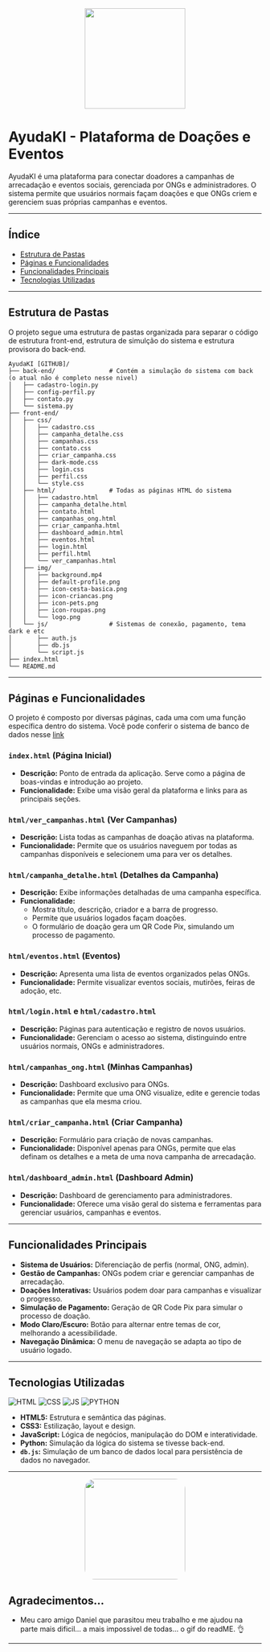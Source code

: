 <div align="center">
  <img src="front-end/img/logo-readme.gif" width="200" height="200">
</div>

# AyudaKI - Plataforma de Doações e Eventos

AyudaKI é uma plataforma para conectar doadores a campanhas de arrecadação e eventos sociais, gerenciada por ONGs e administradores. O sistema permite que usuários normais façam doações e que ONGs criem e gerenciem suas próprias campanhas e eventos.

---

## Índice

- [Estrutura de Pastas](#estrutura-de-pastas)
- [Páginas e Funcionalidades](#páginas-e-funcionalidades)
- [Funcionalidades Principais](#funcionalidades-principais)
- [Tecnologias Utilizadas](#tecnologias-utilizadas)

---

## Estrutura de Pastas

O projeto segue uma estrutura de pastas organizada para separar o código de estrutura front-end, estrutura de simulção do sistema e estrutura provisora do back-end.

```
AyudaKI [GITHUB]/
├── back-end/               # Contém a simulação do sistema com back (o atual não é completo nesse nivel)
│   ├── cadastro-login.py
│   ├── config-perfil.py
│   ├── contato.py
│   └── sistema.py
├── front-end/              
│   ├── css/                
│   │   ├── cadastro.css
│   │   ├── campanha_detalhe.css
│   │   ├── campanhas.css
│   │   ├── contato.css
│   │   ├── criar_campanha.css
│   │   ├── dark-mode.css
│   │   ├── login.css
│   │   ├── perfil.css
│   │   └── style.css
│   ├── html/               # Todas as páginas HTML do sistema
│   │   ├── cadastro.html
│   │   ├── campanha_detalhe.html
│   │   ├── contato.html
│   │   ├── campanhas_ong.html
│   │   ├── criar_campanha.html
│   │   ├── dashboard_admin.html
│   │   ├── eventos.html
│   │   ├── login.html
│   │   ├── perfil.html
│   │   └── ver_campanhas.html
│   ├── img/                
│   │   ├── background.mp4
│   │   ├── default-profile.png
│   │   ├── icon-cesta-basica.png
│   │   ├── icon-criancas.png
│   │   ├── icon-pets.png
│   │   ├── icon-roupas.png
│   │   └── logo.png
│   └── js/                 # Sistemas de conexão, pagamento, tema dark e etc
│       ├── auth.js
│       ├── db.js
│       └── script.js
├── index.html              
└── README.md
```
---

## Páginas e Funcionalidades

O projeto é composto por diversas páginas, cada uma com uma função específica dentro do sistema. Você pode conferir o sistema de banco de dados nesse [link](https://app.dynobird.com/?action=open&id=436751bf-5006-4b72-9c2c-87471fe1d06f)

### `index.html` (Página Inicial)
- **Descrição:** Ponto de entrada da aplicação. Serve como a página de boas-vindas e introdução ao projeto.
- **Funcionalidade:** Exibe uma visão geral da plataforma e links para as principais seções.

### `html/ver_campanhas.html` (Ver Campanhas)
- **Descrição:** Lista todas as campanhas de doação ativas na plataforma.
- **Funcionalidade:** Permite que os usuários naveguem por todas as campanhas disponíveis e selecionem uma para ver os detalhes.

### `html/campanha_detalhe.html` (Detalhes da Campanha)
- **Descrição:** Exibe informações detalhadas de uma campanha específica.
- **Funcionalidade:**
    - Mostra título, descrição, criador e a barra de progresso.
    - Permite que usuários logados façam doações.
    - O formulário de doação gera um QR Code Pix, simulando um processo de pagamento.

### `html/eventos.html` (Eventos)
- **Descrição:** Apresenta uma lista de eventos organizados pelas ONGs.
- **Funcionalidade:** Permite visualizar eventos sociais, mutirões, feiras de adoção, etc.

### `html/login.html` e `html/cadastro.html`
- **Descrição:** Páginas para autenticação e registro de novos usuários.
- **Funcionalidade:** Gerenciam o acesso ao sistema, distinguindo entre usuários normais, ONGs e administradores.

### `html/campanhas_ong.html` (Minhas Campanhas)
- **Descrição:** Dashboard exclusivo para ONGs.
- **Funcionalidade:** Permite que uma ONG visualize, edite e gerencie todas as campanhas que ela mesma criou.

### `html/criar_campanha.html` (Criar Campanha)
- **Descrição:** Formulário para criação de novas campanhas.
- **Funcionalidade:** Disponível apenas para ONGs, permite que elas definam os detalhes e a meta de uma nova campanha de arrecadação.

### `html/dashboard_admin.html` (Dashboard Admin)
- **Descrição:** Dashboard de gerenciamento para administradores.
- **Funcionalidade:** Oferece uma visão geral do sistema e ferramentas para gerenciar usuários, campanhas e eventos.

---

## Funcionalidades Principais

- **Sistema de Usuários:** Diferenciação de perfis (normal, ONG, admin).
- **Gestão de Campanhas:** ONGs podem criar e gerenciar campanhas de arrecadação.
- **Doações Interativas:** Usuários podem doar para campanhas e visualizar o progresso.
- **Simulação de Pagamento:** Geração de QR Code Pix para simular o processo de doação.
- **Modo Claro/Escuro:** Botão para alternar entre temas de cor, melhorando a acessibilidade.
- **Navegação Dinâmica:** O menu de navegação se adapta ao tipo de usuário logado.

---

## Tecnologias Utilizadas
![HTML](https://img.shields.io/badge/HTML5-E34F26?style=for-the-badge&logo=html5&logoColor=white)
![CSS](https://img.shields.io/badge/CSS3-1572B6?style=for-the-badge&logo=css3&logoColor=white)
![JS](https://img.shields.io/badge/JavaScript-F7DF1E?style=for-the-badge&logo=javascript&logoColor=black)
![PYTHON](https://img.shields.io/badge/Python-3776AB?style=for-the-badge&logo=python&logoColor=white)

- **HTML5:** Estrutura e semântica das páginas.
- **CSS3:** Estilização, layout e design.
- **JavaScript:** Lógica de negócios, manipulação do DOM e interatividade.
- **Python:** Simulação da lógica do sistema se tivesse back-end.
- **`db.js`:** Simulação de um banco de dados local para persistência de dados no navegador.

---

<div align="center">
  <img src="cat.gif" style="border-radius: 20px;" width="200" height="200">
</div>

## Agradecimentos...

- Meu caro amigo Daniel que parasitou meu trabalho e me ajudou na parte mais dificil... a mais impossivel de todas... o gif do readME. 👌

---
